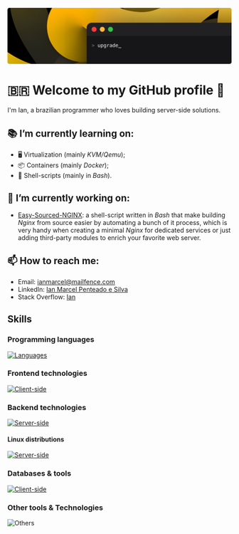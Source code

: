 ![Banner](assets/banner.png)

# 🇧🇷️ Welcome to my GitHub profile 👋

I'm Ian, a brazilian programmer who loves building server-side solutions.

## 📚️ I’m currently learning on:
- 🖥️ Virtualization (mainly *KVM/Qemu*);
- 📦️ Containers (mainly *Docker*);
- 📜️ Shell-scripts (mainly in *Bash*).

## 👷️ I’m currently working on:
- [Easy-Sourced-NGINX](https://github.com/Ian-Marcel/Easy-Sourced-NGINX): a shell-script written in *Bash* that make building *Nginx* from source easier by automating a bunch of it process, which is very handy when creating a minimal *Nginx* for dedicated services or just adding third-party modules to enrich your favorite web server.

## 📫 How to reach me:
- Email: [ianmarcel@mailfence.com](mailto:ianmarcel@mailfence.com)
- LinkedIn: [Ian Marcel Penteado e Silva](https://www.linkedin.com/in/ian-marcel-penteado/)
- Stack Overflow: [Ian](https://stackoverflow.com/users/23581034/ian)

## Skills
### Programming languages
[![Languages](https://skillicons.dev/icons?i=bash,php,js)](https://skillicons.dev)
### Frontend technologies
[![Client-side](https://skillicons.dev/icons?i=html,css)](https://skillicons.dev)
### Backend technologies
[![Server-side](https://skillicons.dev/icons?i=linux,nginx,docker&theme=light)](https://skillicons.dev)
#### Linux distributions
[![Server-side](https://skillicons.dev/icons?i=debian,ubuntu&theme=light)](https://skillicons.dev)
### Databases & tools
[![Client-side](https://skillicons.dev/icons?i=mysql)](https://skillicons.dev)
### Other tools & Technologies
![Others](https://skillicons.dev/icons?i=git,github,markdown,obsidian,vscode,figma)
